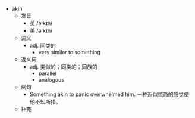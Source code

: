 - akin
  - 发音
    - 英 /ə'kɪn/
    - 美 /ə'kɪn/
  - 词义
    - adj. 同类的
      - very similar to something
  - 近义词
    - adj. 类似的；同类的；同族的
      - parallel
      - analogous
  - 例句
    - Something akin to panic overwhelmed him. 一种近似惊恐的感觉使他不知所措。
  - 补充